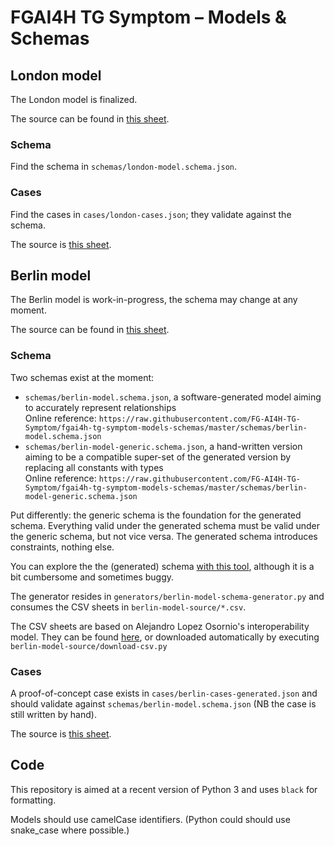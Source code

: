 # FGAI4H TG Symptom – Models & Schemas

## London model

The London model is finalized. 

The source can be found in [this sheet](https://docs.google.com/spreadsheets/d/111D40yoJqvvHZEYI8RNSnemGf0abC9hQjQ7crFzNrdk/edit#gid=575520860).

### Schema

Find the schema in `schemas/london-model.schema.json`.

### Cases

Find the cases in `cases/london-cases.json`; they validate against the schema.

The source is [this sheet](https://docs.google.com/spreadsheets/d/111D40yoJqvvHZEYI8RNSnemGf0abC9hQjQ7crFzNrdk/edit#gid=1175944267).

## Berlin model

The Berlin model is work-in-progress, the schema may change at any moment.

The source can be found in [this sheet](https://docs.google.com/spreadsheets/d/111D40yoJqvvHZEYI8RNSnemGf0abC9hQjQ7crFzNrdk/edit#gid=980125545). 

### Schema

Two schemas exist at the moment:

- `schemas/berlin-model.schema.json`, a software-generated model aiming to accurately represent relationships  
  Online reference: `https://raw.githubusercontent.com/FG-AI4H-TG-Symptom/fgai4h-tg-symptom-models-schemas/master/schemas/berlin-model.schema.json`
- `schemas/berlin-model-generic.schema.json`, a hand-written version aiming to be a compatible super-set of the generated version by replacing all constants with types  
  Online reference: `https://raw.githubusercontent.com/FG-AI4H-TG-Symptom/fgai4h-tg-symptom-models-schemas/master/schemas/berlin-model-generic.schema.json`

Put differently: the generic schema is the foundation for the generated schema. Everything valid under the generated schema must be valid under the generic schema, but not vice versa. The generated schema introduces constraints, nothing else.

You can explore the the (generated) schema [with this tool](https://fg-ai4h-tg-symptom.github.io/fgai4h-tg-symptom-models-schemas/),
although it is a bit cumbersome and sometimes buggy.

The generator resides in `generators/berlin-model-schema-generator.py` and consumes the CSV sheets in `berlin-model-source/*.csv`.

The CSV sheets are based on Alejandro Lopez Osornio's interoperability model.
They can be found [here](https://docs.google.com/spreadsheets/d/1fbFNh-vpqlIljIg2OMlXmLCbqeV9ISL4eRaepW0jmjo),
or downloaded automatically by executing `berlin-model-source/download-csv.py`

### Cases

A proof-of-concept case exists in `cases/berlin-cases-generated.json` and should validate against `schemas/berlin-model.schema.json` (NB the case is still written by hand).

The source is [this sheet](https://docs.google.com/spreadsheets/d/111D40yoJqvvHZEYI8RNSnemGf0abC9hQjQ7crFzNrdk/edit#gid=824759292).

## Code

This repository is aimed at a recent version of Python 3 and uses `black` for formatting.

Models should use camelCase identifiers. (Python could should use snake_case where possible.)

